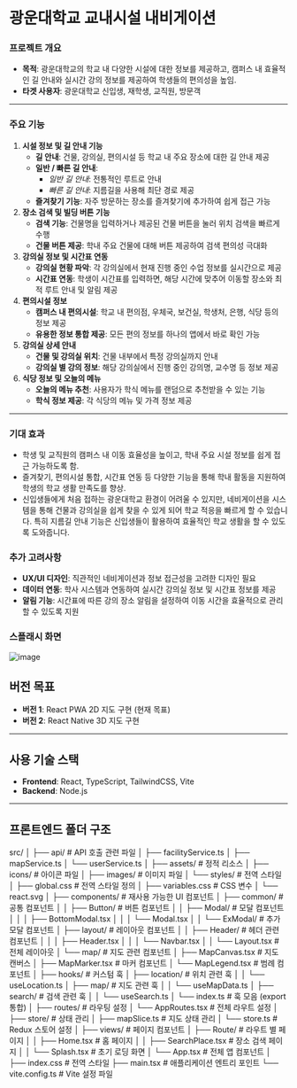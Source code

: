 # 광운대학교 교내시설 내비게이션

### **프로젝트 개요**

- **목적**: 광운대학교의 학교 내 다양한 시설에 대한 정보를 제공하고, 캠퍼스 내 효율적인 길 안내와 실시간 강의 정보를 제공하여 학생들의 편의성을 높임.
- **타겟 사용자**: 광운대학교 신입생, 재학생, 교직원, 방문객

---

### **주요 기능**

1. **시설 정보 및 길 안내 기능**
    - **길 안내**: 건물, 강의실, 편의시설 등 학교 내 주요 장소에 대한 길 안내 제공
    - **일반 / 빠른 길 안내**:
        - *일반 길 안내*: 전통적인 루트로 안내
        - *빠른 길 안내*: 지름길을 사용해 최단 경로 제공
    - **즐겨찾기 기능**: 자주 방문하는 장소를 즐겨찾기에 추가하여 쉽게 접근 가능
2. **장소 검색 및 빌딩 버튼 기능**
    - **검색 기능**: 건물명을 입력하거나 제공된 건물 버튼을 눌러 위치 검색을 빠르게 수행
    - **건물 버튼 제공**: 학내 주요 건물에 대해 버튼 제공하여 검색 편의성 극대화
3. **강의실 정보 및 시간표 연동**
    - **강의실 현황 파악**: 각 강의실에서 현재 진행 중인 수업 정보를 실시간으로 제공
    - **시간표 연동**: 학생이 시간표를 입력하면, 해당 시간에 맞추어 이동할 장소와 최적 루트 안내 및 알림 제공
4. **편의시설 정보**
    - **캠퍼스 내 편의시설**: 학교 내 편의점, 우체국, 보건실, 학생처, 은행, 식당 등의 정보 제공
    - **유용한 정보 통합 제공**: 모든 편의 정보를 하나의 앱에서 바로 확인 가능
5. **강의실 상세 안내**
    - **건물 및 강의실 위치**: 건물 내부에서 특정 강의실까지 안내
    - **강의실 별 강의 정보**: 해당 강의실에서 진행 중인 강의명, 교수명 등 정보 제공
6. **식당 정보 및 오늘의 메뉴**
    - **오늘의 메뉴 추천**: 사용자가 학식 메뉴를 랜덤으로 추천받을 수 있는 기능
    - **학식 정보 제공**: 각 식당의 메뉴 및 가격 정보 제공

---

### **기대 효과**

- 학생 및 교직원의 캠퍼스 내 이동 효율성을 높이고, 학내 주요 시설 정보를 쉽게 접근 가능하도록 함.
- 즐겨찾기, 편의시설 통합, 시간표 연동 등 다양한 기능을 통해 학내 활동을 지원하여 학생의 학교 생활 만족도를 향상.
- 신입생들에게 처음 접하는 광운대학교 환경이 어려울 수 있지만, 네비게이션을 시스템을 통해 건물과 강의실을 쉽게 찾을 수 있게 되어 학교 적응을 빠르게 할 수 있습니다. 특히 지름길 안내 기능은 신입생들이 활용하여 효율적인 학교 생활을 할 수 있도록 도와줍니다.

### **추가 고려사항**

- **UX/UI 디자인**: 직관적인 네비게이션과 정보 접근성을 고려한 디자인 필요
- **데이터 연동**: 학사 시스템과 연동하여 실시간 강의실 정보 및 시간표 정보를 제공
- **알림 기능**: 시간표에 따른 강의 장소 알림을 설정하여 이동 시간을 효율적으로 관리할 수 있도록 지원

### 스플래시 화면
![image](https://github.com/user-attachments/assets/8af06965-b8ea-4f0f-856c-c41b05593fdb)

## 버전 목표
- **버전 1**: React PWA 2D 지도 구현 (현재 목표)
- **버전 2**: React Native 3D 지도 구현

---

## 사용 기술 스택
- **Frontend**: React, TypeScript, TailwindCSS, Vite
- **Backend**: Node.js

---

## 프론트엔드 폴더 구조
src/
│
├── api/                        # API 호출 관련 파일
│   ├── facilityService.ts
│   ├── mapService.ts
│   └── userService.ts
│
├── assets/                     # 정적 리소스
│   ├── icons/                  # 아이콘 파일
│   ├── images/                 # 이미지 파일
│   └── styles/                 # 전역 스타일
│       ├── global.css          # 전역 스타일 정의
│       ├── variables.css       # CSS 변수
│       └── react.svg
│
├── components/                 # 재사용 가능한 UI 컴포넌트
│   ├── common/                 # 공통 컴포넌트
│   │   ├── Button/             # 버튼 컴포넌트
│   │   ├── Modal/              # 모달 컴포넌트
│   │   │   ├── BottomModal.tsx
│   │   │   └── Modal.tsx
│   │   └── ExModal/            # 추가 모달 컴포넌트
│   ├── layout/                 # 레이아웃 컴포넌트
│   │   ├── Header/             # 헤더 관련 컴포넌트
│   │   │   ├── Header.tsx
│   │   │   └── Navbar.tsx
│   │   └── Layout.tsx          # 전체 레이아웃
│   └── map/                    # 지도 관련 컴포넌트
│       ├── MapCanvas.tsx       # 지도 캔버스
│       ├── MapMarker.tsx       # 마커 컴포넌트
│       └── MapLegend.tsx       # 범례 컴포넌트
│
├── hooks/                      # 커스텀 훅
│   ├── location/               # 위치 관련 훅
│   │   └── useLocation.ts
│   ├── map/                    # 지도 관련 훅
│   │   └── useMapData.ts
│   ├── search/                 # 검색 관련 훅
│   │   └── useSearch.ts
│   └── index.ts                # 훅 모음 (export 통합)
│
├── routes/                     # 라우팅 설정
│   └── AppRoutes.tsx           # 전체 라우트 설정
│
├── store/                      # 상태 관리
│   ├── mapSlice.ts             # 지도 상태 관리
│   └── store.ts                # Redux 스토어 설정
│
├── views/                      # 페이지 컴포넌트
│   ├── Route/                  # 라우트 별 페이지
│   │   ├── Home.tsx            # 홈 페이지
│   │   ├── SearchPlace.tsx     # 장소 검색 페이지
│   │   └── Splash.tsx          # 초기 로딩 화면
│   └── App.tsx                 # 전체 앱 컴포넌트
│
├── index.css                   # 전역 스타일
├── main.tsx                    # 애플리케이션 엔트리 포인트
└── vite.config.ts              # Vite 설정 파일
